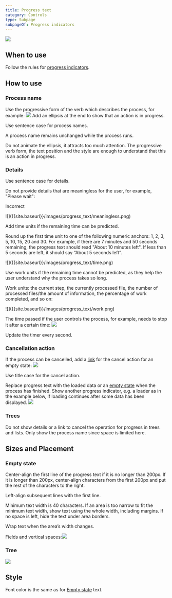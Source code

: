 ```yaml
---
title: Progress text
category: Controls
type: Subpage
subpageOf: Progress indicators
---
```


![]({{site.baseurl}}/images/progress_text/desc.png)

## When to use

Follow the rules for [progress indicators]({{site.baseurl}}/controls/progress_indicators).

## How to use

### Process name

Use the progressive form of the verb which describes the process, for example:
![]({{site.baseurl}}/images/progress_text/progressive_form.png)
Add an ellipsis at the end to show that an action is in progress. 

Use sentence case for process names.

A process name remains unchanged while the process runs.

Do not animate the ellipsis, it attracts too much attention. The progressive verb form, the text position and the style are enough to understand that this is an action in progress.

### Details

Use sentence case for details.

Do not provide details that are meaningless for the user, for example, "Please wait":
<p class='label incorrect'>Incorrect</p>
![]({{site.baseurl}}/images/progress_text/meaningless.png)

Add time units if the remaining time can be predicted. 
  
<p class="noanchor">Round up the first time unit to one of the following numeric anchors: 1, 2, 3, 5, 10, 15, 20 and 30. For example, if there are 7 minutes and 50 seconds remaining, the progress text should read "About 10 minutes left". If less than 5 seconds are left, it should say “About 5 seconds left”.</p>
![]({{site.baseurl}}/images/progress_text/time.png)

Use work units if the remaining time cannot be predicted, as they help the user understand why the process takes so long.

<p class="noanchor">Work units: the current step, the currently processed file, the number of processed files/the amount of information, the percentage of work completed, and so on:</p>
![]({{site.baseurl}}/images/progress_text/work.png)
  

The time passed if the user controls the process, for example, needs to stop it after a certain time:
![]({{site.baseurl}}/images/progress_text/passed.png)

<p class="noanchor">Update the timer every second.</p>

### Cancellation action

If the process can be cancelled, add a [link]({{site.baseurl}}/controls/link) for the cancel action for an empty state:
![]({{site.baseurl}}/images/progress_text/cancellation.png)
  

Use title case for the cancel action.

Replace progress text with the loaded data or an [empty state]({{site.baseurl}}/principles/empty_state) when the process has finished. Show another progress indicator, e.g. a loader as in the example below, if loading continues after some data has been displayed. 
![]({{site.baseurl}}/images/progress_indicators/empty_state_text.png)

### Trees

Do not show details or a link to cancel the operation for progress in trees and lists. Only show the process name since space is limited here.

## Sizes and Placement

### Empty state

Center-align the first line of the progress text if it is no longer than 200px. If it is longer than 200px, center-align characters from the first 200px and put the rest of the characters to the right.

Left-align subsequent lines with the first line. 

Minimum text width is 40 characters. If an area is too narrow to fit the minimum text width, show text using the whole width, including margins. If no space is left, hide the text under area borders.

Wrap text when the area’s width changes.

Fields and vertical spaces:![]({{site.baseurl}}/images/progress_text/fields.png)

### Tree
![]({{site.baseurl}}/images/progress_text/tree.png)

## Style

Font color is the same as for [Empty state]({{site.baseurl}}/principles/empty_state/#layout-and-colors) text.

